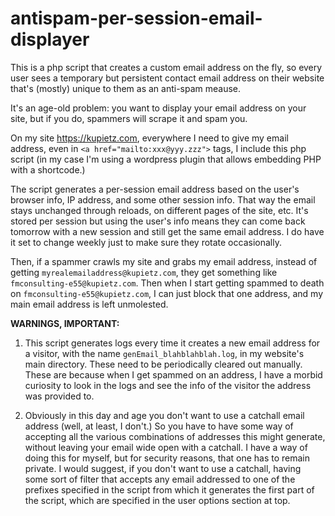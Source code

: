 # antispam-per-session-email-displayer
This is a php script that creates a custom email address on the fly, so every user sees a temporary but persistent contact email address on their website that's (mostly) unique to them as an anti-spam meause.

It's an age-old problem: you want to display your email address on your site, but if you do, spammers will scrape it and spam you.

On my site https://kupietz.com, everywhere I need to give my email address, even in `<a href="mailto:xxx@yyy.zzz">` tags, I include this php script (in my case I'm using a wordpress plugin that allows embedding PHP with a shortcode.)

The script generates a per-session email address based on the user's browser info, IP address, and some other session info. That way the email stays unchanged through reloads, on different pages of the site, etc. It's stored per session but using the user's info means they can come back tomorrow with a new session and still get the same email address. I do have it set to change weekly just to make sure they rotate occasionally.

Then, if a spammer crawls my site and grabs my email address, instead of getting `myrealemailaddress@kupietz.com`, they get something like `fmconsulting-e55@kupietz.com`. Then when I start getting spammed to death on `fmconsulting-e55@kupietz.com`, I can just block that  one address, and my main email address is left unmolested.

**WARNINGS, IMPORTANT:** 

1. This script generates logs every time it creates a new email address for a visitor, with the name `genEmail_blahblahblah.log`, in my website's main directory. These need to be periodically cleared out manually. These are because when I get spammed on an address, I have a morbid curiosity to look in the logs and see the info of the visitor the address was provided to. 

2. Obviously in this day and age you don't want to use a catchall email address (well, at least, I don't.) So you have to have some way of accepting all the various combinations of addresses this might generate, without leaving your email wide open with a catchall. I have a way of doing this for myself, but for security reasons, that one has to remain private. I would suggest, if you don't want to use a catchall, having some sort of filter that accepts any email addressed to one of the prefixes specified in the script from which it generates the first part of the script, which are specified in the user options section at top.
